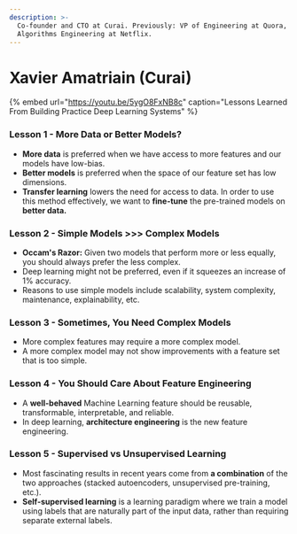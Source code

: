 ```yaml
---
description: >-
  Co-founder and CTO at Curai. Previously: VP of Engineering at Quora, led
  Algorithms Engineering at Netflix.
---
```


# Xavier Amatriain \(Curai\)

{% embed url="https://youtu.be/5ygO8FxNB8c" caption="Lessons Learned From Building Practice Deep Learning Systems" %}

### Lesson 1 - More Data or Better Models?

* **More data** is preferred when we have access to more features and our models have low-bias.
* **Better models** is preferred when the space of our feature set has low dimensions.
* **Transfer learning** lowers the need for access to data. In order to use this method effectively, we want to **fine-tune** the pre-trained models on **better data.**

### Lesson 2 - Simple Models &gt;&gt;&gt; Complex Models

* **Occam's Razor:** Given two models that perform more or less equally, you should always prefer the less complex.
* Deep learning might not be preferred, even if it squeezes an increase of 1% accuracy.
* Reasons to use simple models include scalability, system complexity, maintenance, explainability, etc.

### Lesson 3 - Sometimes, You Need Complex Models

* More complex features may require a more complex model.
* A more complex model may not show improvements with a feature set that is too simple.

### Lesson 4 - You Should Care About Feature Engineering

* A **well-behaved** Machine Learning feature should be reusable, transformable, interpretable, and reliable.
* In deep learning, **architecture engineering** is the new feature engineering.

### Lesson 5 - Supervised vs Unsupervised Learning

* Most fascinating results in recent years come from **a combination** of the two approaches \(stacked autoencoders, unsupervised pre-training, etc.\).
* **Self-supervised learning** is a learning paradigm where we train a model using labels that are naturally part of the input data, rather than requiring separate external labels.

